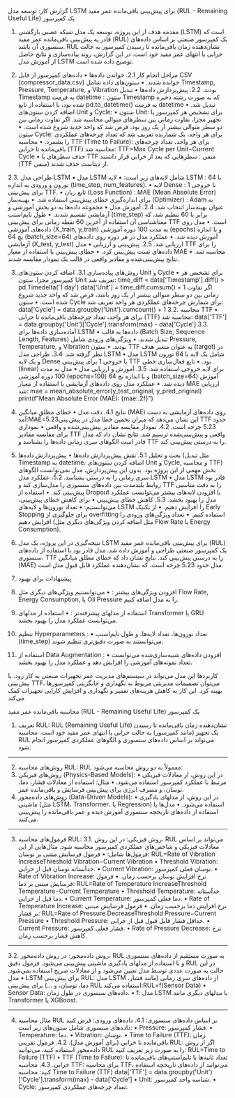 گزارش کار: توسعه مدل LSTM برای پیش‌بینی باقی‌مانده عمر مفید (RUL - Remaining Useful Life) یک کمپرسور

1. مقدمه
هدف از این پروژه، توسعه یک مدل شبکه عصبی بازگشتی (LSTM) است که قادر به پیش‌بینی باقی‌مانده عمر مفید (RUL) یک کمپرسور صنعتی بر اساس داده‌های سنسوری آن باشد. RUL نشان‌دهنده زمان باقی‌مانده تا رسیدن کمپرسور به حالت خرابی یا انتهای عمر مفید خود است. در این گزارش، روند پیاده‌سازی و نتایج حاصل از آموزش مدل LSTM توضیح داده شده است.

2. مراحل انجام کار
2.1. خواندن داده‌ها
•	داده‌های کمپرسور از فایل CSV (compressor_data.csv) خوانده شدند.
•	ستون‌های داده شامل Timestamp, Pressure, Temperature, و Vibration بودند.
2.2. پیش‌پردازش داده‌ها
•	تبدیل Timestamp به فرمت datetime :
ستون Timestamp که به صورت رشته ذخیره شده بود، با استفاده از تابع pd.to_datetime() به فرمت datetime تبدیل شد.
•	اضافه کردن ستون‌های Unit و Cycle:
•	ستون Unit: برای تشخیص هر کمپرسور یا تجهیز مجزا، تفاوت زمانی بین سطرهای متوالی محاسبه شد. اگر تفاوت زمانی بین دو سطر متوالی بیشتر از یک روز بود، فرض شد که واحد جدید شروع شده است.
•	ستون Cycle: برای هر واحد، یک شمارنده تعریف شد که تعداد چرخه‌های عملکردی را بشمرد.
•	محاسبه TTF (Time to Failure):
برای هر واحد، تعداد چرخه‌های باقی‌مانده تا خرابی (TTF) محاسبه شد:
TTF=Max Cycle per Unit−Current Cycle
•	حذف سطرهای با TTF منفی :
سطرهایی که بعد از خرابی قرار داشتند (TTF منفی) از دیتاست حذف شدند.

2.3. طراحی مدل LSTM
•	مدل LSTM شامل لایه‌های زیر است:
•	لایه LSTM : با 64 نورون و ورودی به اندازه (time_step, num_features).
•	لایه Dense : با خروجی 1 برای پیش‌بینی TTF.
•	تابع زیان (Loss Function) : MAE (Mean Absolute Error) برای اندازه‌گیری خطای پیش‌بینی استفاده شد.
•	بهینه‌ساز (Optimizer) : Adam به عنوان بهینه‌ساز انتخاب شد.
2.4. آموزش مدل
•	مجموعه داده‌ها به دو بخش آموزشی و آزمایشی تقسیم شدند.
•	طول تایم‌استپ (time_step) برابر با 60 تنظیم شد، که معناشناسی آن استفاده از آخرین 60 نقطه زمانی برای پیش‌بینی TTF است.
•	مدل روی داده‌های آموزشی (X_train, y_train) به مدت 100 دوره آموزشی (epochs) و با اندازه بچ 64 (batch_size=64) آموزش دیده شد.
•	عملکرد مدل در هر دوره روی داده‌های آزمایشی (X_test, y_test) ارزیابی شد.
2.5. پیش‌بینی و ارزیابی
•	مدل TTF را برای داده‌های تست پیش‌بینی کرد.
•	خطای پیش‌بینی با استفاده از معیار MAE محاسبه شد.
•	نتایج پیش‌بینی‌شده و مقادیر واقعی در قالب یک نمودار مقایسه شدند.

3. روش‌های پیاده‌سازی
3.1. اضافه کردن ستون‌های Unit و Cycle
•	برای تشخیص هر کمپرسور مجزا، ستون Unit تعریف شد:
time_diff = data['Timestamp'].diff() > pd.Timedelta('1 day')
data['Unit'] = time_diff.cumsum() + 1
اگر تفاوت زمانی بین دو سطر متوالی بیشتر از یک روز باشد، فرض شد که واحد جدید شروع شده است.
•	ستون Cycle برای شمارش چرخه‌های عملکردی هر واحد تعریف شد:
data['Cycle'] = data.groupby('Unit').cumcount() + 1
3.2. محاسبه TTF
•	برای هر واحد، تعداد چرخه‌های باقی‌مانده تا خرابی (TTF) محاسبه شد:
data['TTF'] = data.groupby('Unit')['Cycle'].transform(max) - data['Cycle']
3.3. آماده‌سازی داده‌ها برای LSTM
•	داده‌ها به قالب (Batch Size, Sequence Length, Features) تبدیل شدند.
•	ویژگی‌های ورودی شامل Pressure, Temperature, و Vibration بودند.
•	ستون TTF به عنوان متغیر هدف (target) در نظر گرفته شد.
3.4. طراحی مدل LSTM
•	مدل LSTM شامل یک لایه با 64 نورون و یک لایه Dense با خروجی 1 برای پیش‌بینی TTF بود.
•	تابع فعال‌سازی خطی (linear) برای لایه خروجی استفاده شد.
3.5. آموزش و ارزیابی مدل
•	مدل به مدت 100 دوره آموزشی (epochs=100) و با اندازه بچ 64 (batch_size=64) آموزش دیده شد.
•	عملکرد مدل روی داده‌های آزمایشی با استفاده از معیار MAE ارزیابی شد:
mae = mean_absolute_error(y_test_original, y_pred_original)
print(f"Mean Absolute Error (MAE): {mae:.2f}")

4. نتایج
4.1. دقت مدل
•	خطای مطلق میانگین (MAE) روی داده‌های آزمایشی به دست آمد:MAE=5.23این نشان می‌دهد که میزان تخمین خطا مدل در پیش‌بینی TTF حدود 5.23 چرخه است.
4.2. نمودار مقایسه مقادیر پیش‌بینی‌شده و واقعی
•	نموداری برای مقایسه مقادیر TTF واقعی و پیش‌بینی‌شده ترسیم شد. نتایج نشان داد که مدل قادر است الگوهای سری زمانی داده‌ها را بشناسد و TTF را به درستی پیش‌بینی کند.

5. بحث و تحلیل
5.1. نقش پیش‌پردازش داده‌ها
•	پیش‌پردازش داده‌ها (مثل تبدیل Timestamp به datetime، اضافه کردن ستون‌های Unit و Cycle, و محاسبه TTF) بخش مهمی از این پروژه بود. بدون این پیش‌پردازش، مدل نمی‌توانست الگوهای سری زمانی را به درستی بشناسد.
5.2. عملکرد مدل LSTM
•	مدل LSTM قادر بود روابط بلندمدت بین داده‌های سنسوری را مدل‌سازی کند و TTF را به دقت مناسبی پیش‌بینی کند.
•	استفاده از Dropout یا افزودن لایه‌های بیشتر می‌توانست عملکرد مدل را بهبود بخشد.
5.3. کاهش خطای پیش‌بینی
•	برای کاهش خطای پیش‌بینی، می‌توانستیم:
•	تعداد نورون‌ها و لایه‌های LSTM را افزایش دهیم.
•	از تکنیک Early Stopping برای جلوگیری از overfitting استفاده کنیم.
•	تعداد ویژگی‌های ورودی را افزایش دهیم (مثل اضافه کردن ویژگی‌های دیگری مثل Flow Rate یا Energy Consumption).

6. نتیجه‌گیری
در این پروژه، یک مدل LSTM برای پیش‌بینی باقی‌مانده عمر مفید (RUL) یک کمپرسور صنعتی طراحی و آموزش داده شد. مدل قادر بود با استفاده از داده‌های سنسوری، TTF را به درستی پیش‌بینی کند. نتایج نشان داد که خطای مطلق میانگین (MAE) مدل حدود 5.23 چرخه است، که نشان‌دهنده عملکرد قابل قبول مدل است.

7. پیشنهادات برای بهبود
1.	افزودن ویژگی‌های بیشتر :
•	می‌توانستیم ویژگی‌های دیگری مثل Flow Rate, Energy Consumption, یا Oil Pressure را به مدل اضافه کنیم.
2.	استفاده از مدلهای پیشرفته‌تر :
•	استفاده از مدلهای Transformer یا GRU می‌توانست عملکرد مدل را بهبود بخشد.
3.	تنظیم Hyperparameters :
•	تعداد نورون‌ها، تعداد لایه‌ها، و طول تایم‌استپ (time_step) می‌توانستند به صورت دقیق‌تری تنظیم شوند.
4.	استفاده از Data Augmentation :
•	افزودن داده‌های شبیه‌سازی‌شده می‌توانست تعداد نمونه‌های آموزشی را افزایش دهد و عملکرد مدل را بهبود بخشد.





کاربردها
این مدل می‌تواند در سیستم‌های مدیریت عمر تجهیزات صنعتی به کار رود. با پیش‌بینی TTF، می‌توان تصمیمات مدیریتی مربوط به نگهداری و جایگزینی کمپرسورها بهینه کرد. این کار به کاهش هزینه‌های تعمیر و نگهداری و افزایش کارایی تجهیزات کمک می‌کند



محاسبه باقی‌مانده عمر مفید (RUL - Remaining Useful Life) یک کمپرسور
1. تعریف RUL:
RUL (Remaining Useful Life) نشان‌دهنده زمان باقی‌مانده تا رسیدن یک تجهیز (مانند کمپرسور) به حالت خرابی یا انتهای عمر مفید خود است. محاسبه RUL می‌تواند بر اساس داده‌های سنسوری و الگوهای عملکردی کمپرسور انجام شود.
________________________________________
2. روش‌های محاسبه RUL:
RUL معمولاً به دو روش محاسبه می‌شود:
1.	روش‌های فیزیکی (Physics-Based Models):
•	در این روش، از معادلات فیزیکی مرتبط با عملکرد کمپرسور استفاده می‌شود.
•	مثال: استفاده از معادلات فشار، دما، نوسان، و مصرف انرژی برای پیش‌بینی فرسایش و باقی‌مانده عمر.
2.	روش‌های داده‌محور (Data-Driven Models):
•	در این روش، از مدلهای یادگیری ماشینی (مثل LSTM، Transformer، یا Regression) استفاده می‌شود.
•	مدل‌ها با استفاده از داده‌های تاریخچه سنسوری آموزش دیده و عمر باقی‌مانده را پیش‌بینی می‌کنند.
________________________________________
3. فرمول‌های محاسبه RUL:
3.1. روش فیزیکی:
در این روش، RUL می‌تواند بر اساس معادلات فیزیکی و شاخص‌های عملکردی کمپرسور محاسبه شود. مثال‌هایی از این فرمول‌ها شامل:
•	فرمول فرسایش مبتنی بر نوسان:
RUL=Rate of Vibration IncreaseThreshold Vibration−Current Vibration
•	Threshold Vibration: حدآستانه نوسان قبل از خرابی.
•	Current Vibration: نوسان فعلی کمپرسور.
•	Rate of Vibration Increase: نرخ افزایش نوسان برحسب زمان.
•	فرمول فرسایش مبتنی بر دما:
RUL=Rate of Temperature IncreaseThreshold Temperature−Current Temperature
•	Threshold Temperature: حدآستانه دما قبل از خرابی.
•	Current Temperature: دما فعلی کمپرسور.
•	Rate of Temperature Increase: نرخ افزایش دما برحسب زمان.
•	فرمول فرسایش مبتنی بر فشار:
RUL=Rate of Pressure DecreaseThreshold Pressure−Current Pressure
•	Threshold Pressure: حداقل فشار قابل قبول قبل از خرابی.
•	Current Pressure: فشار فعلی کمپرسور.
•	Rate of Pressure Decrease: نرخ کاهش فشار برحسب زمان.
________________________________________
3.2. روش داده‌محور:
در روش داده‌محور، RUL به صورت مستقیم از داده‌های سنسوری و با استفاده از مدلهای یادگیری ماشینی پیش‌بینی می‌شود. فرمول دقیق RUL در این حالت به صورت عددی توسط مدل تعیین می‌شود و از معادلات صریح استفاده نمی‌شود.
•	مدل LSTM برای پیش‌بینی RUL: مدل LSTM از داده‌های سری زمانی (مانند فشار، دما، نوسان، و ...) برای پیش‌بینی RUL استفاده می‌کند:RUL=f(Sensor Data)
•	Sensor Data: داده‌های سنسوری در طول زمان.
•	f: مدل LSTM یا مدلهای دیگری مانند Transformer یا XGBoost.
________________________________________
4. مثال محاسبه RUL بر اساس داده‌های سنسوری:
4.1. داده‌های ورودی:
فرض کنید داده‌های سنسوری شامل ستون‌های زیر است:
•	Pressure: فشار کمپرسور.
•	Temperature: دما.
•	Vibration: نوسان.
•	Time to Failure (TTF): زمان باقی‌مانده تا خرابی (برای آموزش مدل).
4.2. فرمول تقریبی RUL:
اگر از روش داده‌محور استفاده کنید، می‌توانید RUL را به صورت زیر تعریف کنید:
RUL=Time to Failure (TTF)
•	TTF (Time to Failure): تعداد ثانیه‌ها یا تایم‌استپ‌های باقی‌مانده تا خرابی.
4.3. محاسبه TTF:
برای محاسبه TTF، می‌توانید از داده‌های تاریخچه استفاده کنید:
محاسبه Time to Failure (TTF)
data['TTF'] = data.groupby('Unit')['Cycle'].transform(max) - data['Cycle']
•	Unit: شناسه واحد کمپرسور.
•	Cycle: تعداد چرخه‌های عملکردی کمپرسور.

